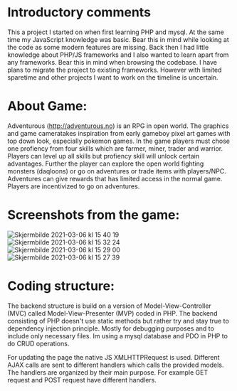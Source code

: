 # Introductory comments
This a project I started on when first learning PHP and mysql. At the same time my JavaScript knowledge was basic. Bear this in mind while looking at the code as some modern features are missing. Back then I had little knowledge about PHP/JS frameworks and I also wanted to learn apart from any frameworks. Bear this in mind when browsing the codebase. I have plans to migrate the project to existing frameworks. However with limited sparetime and other projects I want to work on the timeline is uncertain.

# About Game:

Adventurous (http://adventurous.no) is an RPG in open world. The graphics and game cameratakes inspiration from early gameboy pixel art games with top down look, especially pokemon games. 
In the game players must chose one profiency from four skills which are farmer, miner, trader and warrior. Players can level up all skills but profiency skill will
unlock certain advantages.
Further the player can explore the open world fighting monsters (daqloons) or go on adventures or trade items with players/NPC. Adventures can give rewards that has
limited access in the normal game. Players are incentivized to go on adventures.

# Screenshots from the game:
![Skjermbilde 2021-03-06 kl  15 40 19](https://user-images.githubusercontent.com/52608380/110211195-bfeae000-7e95-11eb-9aa4-aca35317c6dc.png)
![Skjermbilde 2021-03-06 kl  15 32 24](https://user-images.githubusercontent.com/52608380/110211196-c0837680-7e95-11eb-8be2-99381499d849.png)
![Skjermbilde 2021-03-06 kl  15 29 00](https://user-images.githubusercontent.com/52608380/110211198-c11c0d00-7e95-11eb-9b94-29d37838d9c9.png)
![Skjermbilde 2021-03-06 kl  15 27 39](https://user-images.githubusercontent.com/52608380/110211200-c11c0d00-7e95-11eb-813a-00c4d1beb28f.png)


# Coding structure:

The backend structure is build on a version of Model-View-Controller (MVC) called Model-View-Presenter (MVP) coded in PHP. The backend consisting of PHP doesn't use static methods but rather try and stay true to dependency injection principle. Mostly for debugging purposes and to include only necessary files. Im using a mysql database and PDO in PHP to do CRUD operations.

For updating the page the native JS XMLHTTPRequest is used. Different AJAX calls are sent
to different handlers which calls the provided models. The handlers are organized by their main purpose. For example GET request and POST request have different
handlers.
